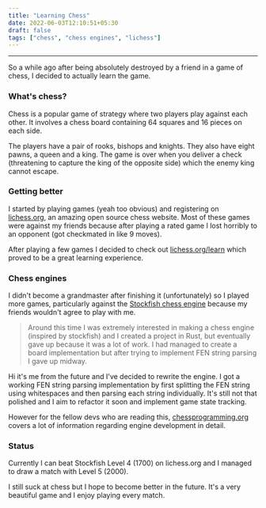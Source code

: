 ```yaml
---
title: "Learning Chess"
date: 2022-06-03T12:10:51+05:30
draft: false
tags: ["chess", "chess engines", "lichess"]
---
```


---

So a while ago after being absolutely destroyed by a friend in a game of chess, I decided to actually learn the game.

### What's chess?

Chess is a popular game of strategy where two players play against each other.
It involves a chess board containing 64 squares and 16 pieces on each side.

The players have a pair of rooks, bishops and knights. They also have eight pawns, a queen and a king. The game is over when you deliver a check
(threatening to capture the king of the opposite side) which the enemy king cannot escape.

### Getting better

I started by playing games (yeah too obvious) and registering on [lichess.org](https://lichess.org), an amazing open source chess
website. Most of these games were against my friends because after playing a rated game I lost horribly to an opponent (got checkmated in like 9 moves).

After playing a few games I decided to check out [lichess.org/learn](https://lichess.org/learn#/) which proved to be a great learning experience.

### Chess engines

I didn't become a grandmaster after finishing it (unfortunately) so I played more games, particularly against the [Stockfish chess engine](https://stockfishchess.org/)
because my friends wouldn't agree to play with me.

> Around this time I was extremely interested in making a chess engine (inspired by stockfish) and I created a project in Rust, but eventually gave up because it was a lot of work.
> I had managed to create a board implementation but after trying to implement FEN string parsing I gave up midway.

Hi it's me from the future and I've decided to rewrite the engine. I got a working FEN string parsing implementation by first splitting the FEN string using
whitespaces and then parsing each string individually. It's still not that polished and I aim to refactor it soon and implement game state tracking.

However for the fellow devs who are reading this, [chessprogramming.org](https://www.chessprogramming.org/Main_Page) covers a lot of information regarding engine development in detail.

### Status

Currently I can beat Stockfish Level 4 (1700) on lichess.org and I managed to draw a match with Level 5 (2000).

I still suck at chess but I hope to become better in the future. It's a very beautiful game and I enjoy playing every match.
